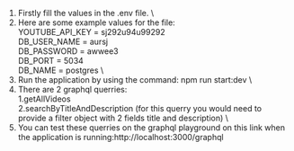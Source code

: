 1. Firstly fill the values in the .env file. \
2. Here are some example values for the file: \
  YOUTUBE_API_KEY = sj292u94u99292 \
  DB_USER_NAME = aursj \
  DB_PASSWORD = awwee3 \
  DB_PORT = 5034 \
  DB_NAME = postgres \
3. Run the application by using the command: npm run start:dev \
4. There are 2 graphql querries: \
  1.getAllVideos \
  2.searchByTitleAndDescription (for this querry you would need to provide a filter object with 2 fields title and description) \
5. You can test these querries on the graphql playground on this link when the application is running:http://localhost:3000/graphql
